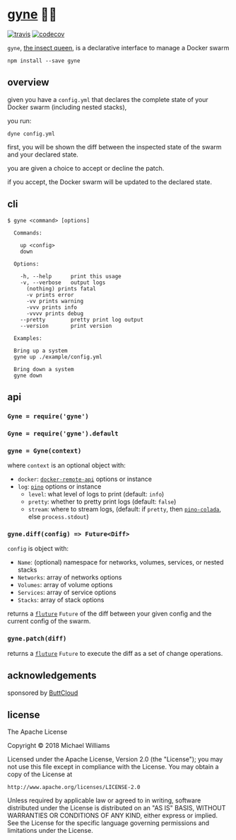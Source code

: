 # [gyne](https://en.wikipedia.org/wiki/Gyne) 🐝🐜

[![travis](https://travis-ci.org/buttcloud/gyne.svg?branch=master)](https://travis-ci.org/buttcloud/gyne) [![codecov](https://codecov.io/gh/buttcloud/gyne/branch/master/graph/badge.svg)](https://codecov.io/gh/buttcloud/gyne)

`gyne`, [the insect queen](https://en.wikipedia.org/wiki/Gyne), is a declarative interface to manage a Docker swarm

```shell
npm install --save gyne
```

## overview

given you have a `config.yml` that declares the complete state of your Docker swarm (including nested stacks),

you run:

```
dyne config.yml
```

first, you will be shown the diff between the inspected state of the swarm and your declared state.

you are given a choice to accept or decline the patch.

if you accept, the Docker swarm will be updated to the declared state.

## cli

```
$ gyne <command> [options]

  Commands:

    up <config>
    down

  Options:

    -h, --help      print this usage
    -v, --verbose   output logs
      (nothing) prints fatal
      -v prints error
      -vv prints warning
      -vvv prints info
      -vvvv prints debug
    --pretty        pretty print log output
    --version       print version

  Examples:

  Bring up a system
  gyne up ./example/config.yml

  Bring down a system
  gyne down
```

## api

### `Gyne = require('gyne')`

### `Gyne = require('gyne').default`

### `gyne = Gyne(context)`

where `context` is an optional object with:

* `docker`: [`docker-remote-api`](https://github.com/mafintosh/docker-remote-api) options or instance
* `log`: [`pino`](https://github.com/pinojs/pino) options or instance
  * `level`: what level of logs to print (default: `info`)
  * `pretty`: whether to pretty print logs (default: `false`)
  * `stream`: where to stream logs, (default: if `pretty`, then [`pino-colada`](https://github.com/lrlna/pino-colada), else `process.stdout`)

### `gyne.diff(config) => Future<Diff>`

`config` is object with:

* `Name`: (optional) namespace for networks, volumes, services, or nested stacks
* `Networks`: array of networks options
* `Volumes`: array of volume options
* `Services`: array of service options
* `Stacks`: array of stack options

returns a [`fluture`](https://github.com/fluture-js/Fluture) `Future` of the diff between your given config and the current config of the swarm.

### `gyne.patch(diff)`

returns a [`fluture`](https://github.com/fluture-js/Fluture) `Future` to execute the diff as a set of change operations.

## acknowledgements

sponsored by [ButtCloud](http://buttcloud.org)

## license

The Apache License

Copyright &copy; 2018 Michael Williams

Licensed under the Apache License, Version 2.0 (the "License");
you may not use this file except in compliance with the License.
You may obtain a copy of the License at

    http://www.apache.org/licenses/LICENSE-2.0

Unless required by applicable law or agreed to in writing, software
distributed under the License is distributed on an "AS IS" BASIS,
WITHOUT WARRANTIES OR CONDITIONS OF ANY KIND, either express or implied.
See the License for the specific language governing permissions and
limitations under the License.
